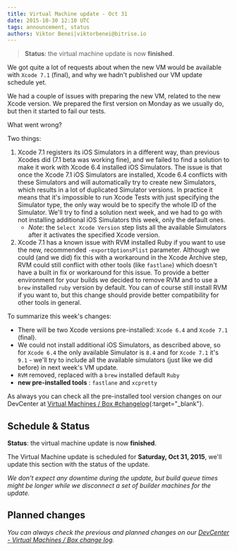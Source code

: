 ```yaml
---
title: Virtual Machine update - Oct 31
date: 2015-10-30 12:10 UTC
tags: announcement, status
authors: Viktor Benei|viktorbenei@bitrise.io
---
```


> **Status**: the virtual machine update is now **finished**.

We got quite a lot of requests about when the new VM would be available
with `Xcode 7.1` (final), and why we hadn't published our VM update schedule yet.

We had a couple of issues with preparing the new VM, related to the new Xcode
version. We prepared the first version on Monday as we usually do, but then
it started to fail our tests.

What went wrong?

Two things:

1. Xcode 7.1 registers its iOS Simulators in a different way, than previous Xcodes did (7.1 beta was working fine), and we failed to find a solution to make it work with Xcode 6.4 installed iOS Simulators. The issue is that once the Xcode 7.1 iOS Simulators are installed, Xcode 6.4 conflicts with these Simulators and will automatically try to create new Simulators, which results in a lot of duplicated Simulator versions. In practice it means that it's impossible to run Xcode Tests with just specifying the Simulator type, the only way would be to specify the whole ID of the Simulator. We'll try to find a solution next week, and we had to go with not installing additional iOS Simulators this week, only the default ones.
    * _Note_: the `Select Xcode Version` step lists all the available Simulators after it activates the specified Xcode version.
2. Xcode 7.1 has a known issue with RVM installed Ruby if you want to use the new, recommended `-exportOptionsPlist` parameter. Although we could (and we did) fix this with a workaround in the Xcode Archive step, RVM could still conflict with other tools (like `fastlane`) which doesn't have a built in fix or workaround for this issue. To provide a better environment for your builds we decided to remove RVM and to use a `brew` installed `ruby` version by default. You can of course still install RVM if you want to, but this change should provide better compatibility for other tools in general.

To summarize this week's changes:

* There will be two Xcode versions pre-installed: `Xcode 6.4` and `Xcode 7.1` (final).
* We could not install additional iOS Simulators, as described above, so for `Xcode 6.4` the only available Simulator is `8.4` and for `Xcode 7.1` it's `9.1` - we'll try to include all the available simulators (just like we did before) in next week's VM update.
* `RVM` removed, replaced with a `brew` installed default `Ruby`
* __new pre-installed tools__ : `fastlane` and `xcpretty`

As always you can check all the pre-installed tool version
changes on our DevCenter at [Virtual Machines / Box #changelog](http://devcenter.bitrise.io/docs/vm-box-changelog){:target="_blank"}.


## Schedule & Status

**Status**: the virtual machine update is now **finished**.

The Virtual Machine update is scheduled for **Saturday, Oct 31, 2015**,
we'll update this section with the status of the update.

*We don't expect any downtime during the update, but build queue
times might be longer while we disconnect a set of
builder machines for the update.*


## Planned changes

*You can always check the previous and planned changes
on our [DevCenter - Virtual Machines / Box change log](http://devcenter.bitrise.io/docs/vm-box-changelog).*
